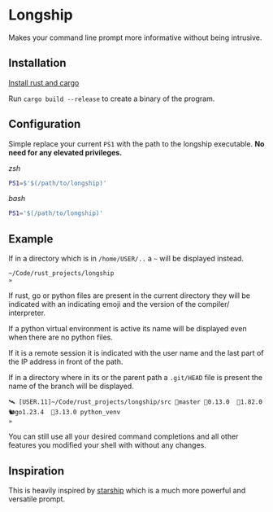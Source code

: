 # Longship

Makes your command line prompt more informative without being intrusive.

## Installation
[Install rust and cargo](https://www.rust-lang.org/tools/install)

Run `cargo build --release` to create a binary of the program.

## Configuration

Simple replace your current `PS1` with the path to the longship executable.
**No need for any elevated privileges.**

*zsh*
```zsh
PS1=$'$(/path/to/longship)'
```
*bash*
```bash
PS1='$(/path/to/longship)'
```
## Example
If in a directory which is in `/home/USER/..` a `~` will be displayed instead.
```
~/Code/rust_projects/longship
»
```

If rust, go or python files are present in the current directory they will be indicated
with an indicating emoji and the version of the compiler/ interpreter.

If a python virtual environment is active its name will be displayed even when there are
no python files.

If it is a remote session it is indicated with the user name and the last part of the IP
address in front of the path.

If in a directory where in its or the parent path a `.git/HEAD` file is present the name
of the branch will be displayed.
```
🛰 [USER.11]~/Code/rust_projects/longship/src 🌿master 🐊0.13.0  🦀1.82.0  🐿️go1.23.4  🐍3.13.0 python_venv
»
```

You can still use all your desired command completions and all other features you
modified your shell with without any changes.

## Inspiration
This is heavily inspired by [starship](https://github.com/starship/starship/tree/master) which is a much more powerful and versatile
prompt.
